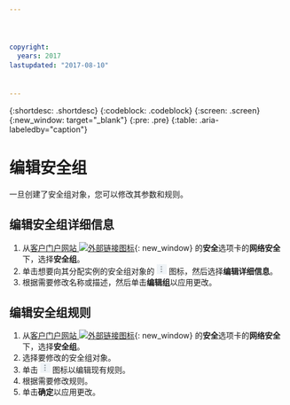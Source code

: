 ```yaml
---



copyright:
  years: 2017
lastupdated: "2017-08-10"


---
```


{:shortdesc: .shortdesc}
{:codeblock: .codeblock}
{:screen: .screen}
{:new_window: target="_blank"}
{:pre: .pre}
{:table: .aria-labeledby="caption"}

# 编辑安全组

一旦创建了安全组对象，您可以修改其参数和规则。

## 编辑安全组详细信息

1. 从[客户门户网站 ![外部链接图标](../../icons/launch-glyph.svg "外部链接图标")](https://control.softlayer.com/){: new_window} 的**安全**选项卡的**网络安全**下，选择**安全组**。
2. 单击想要向其分配实例的安全组对象的 ![“更多”图标](./images/more_icon.jpg) 图标，然后选择**编辑详细信息**。
3.	根据需要修改名称或描述，然后单击**编辑组**以应用更改。

## 编辑安全组规则

1. 从[客户门户网站 ![外部链接图标](../../icons/launch-glyph.svg "外部链接图标")](https://control.softlayer.com/){: new_window} 的**安全**选项卡的**网络安全**下，选择**安全组**。
2.	选择要修改的安全组对象。
3.	单击 ![“更多”图标](./images/more_icon.jpg) 图标以编辑现有规则。
4.	根据需要修改规则。
5. 单击**确定**以应用更改。
